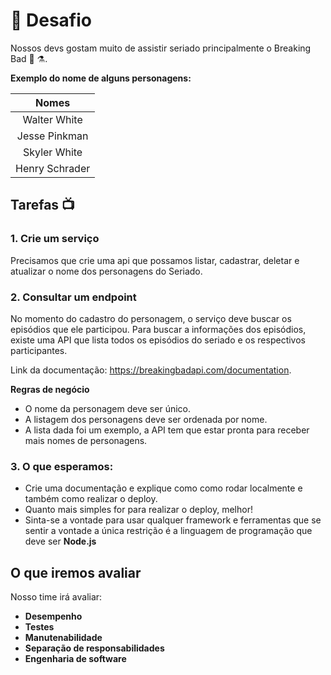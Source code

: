 # :movie_camera: Desafio

Nossos devs gostam muito de assistir seriado principalmente o Breaking Bad :test_tube: :alembic:. 

**Exemplo do nome de alguns personagens:**

|Nomes|
|:---:|
|Walter White|
|Jesse Pinkman|
|Skyler White|
|Henry Schrader|


## Tarefas :tv:

### 1. Crie um serviço

Precisamos que crie uma api que possamos listar, cadastrar, deletar e atualizar o nome dos personagens do Seriado.

### 2. Consultar um endpoint

No momento do cadastro do personagem, o serviço deve buscar os episódios que ele participou.
Para buscar a informações dos episódios, existe uma API que lista todos os episódios do seriado e os respectivos participantes.

Link da documentação: https://breakingbadapi.com/documentation.

**Regras de negócio** 

* O nome da personagem deve ser único.
* A listagem dos personagens deve ser ordenada por nome.
* A lista dada foi um exemplo, a API tem que estar pronta para receber mais nomes de personagens.


### 3. O que esperamos:

* Crie uma documentação e explique como como rodar localmente e também como realizar o deploy.
* Quanto mais simples for para realizar o deploy, melhor!
* Sinta-se a vontade para usar qualquer framework e ferramentas que se sentir a vontade a única restrição é a linguagem de programação que deve ser **Node.js**

## O que iremos avaliar

Nosso time irá avaliar:
- **Desempenho**
- **Testes**
- **Manutenabilidade**
- **Separação de responsabilidades**
- **Engenharia de software**

